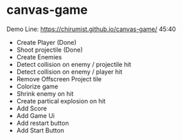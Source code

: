 # canvas-game
Demo Line: https://chirumist.github.io/canvas-game/
45:40
- Create Player (Done)
- Shoot projectile (Done)
- Create Enemies
- Detect collision on enemy / projectile hit
- Detect collision on enemy / player hit
- Remove Offscreen Project tile
- Colorize game
- Shrink enemy on hit
- Create partical explosion on hit
- Add Score
- Add Game Ui
- Add restart button
- Add Start Button

